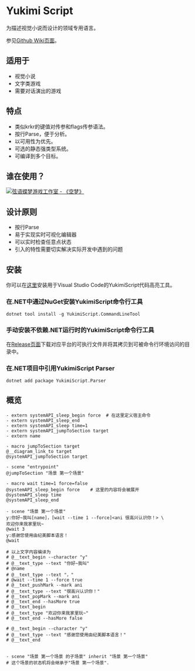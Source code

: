 # Yukimi Script

为描述视觉小说而设计的领域专用语言。

参见[Github Wiki页面](https://github.com/Strrationalism/YukimiScript/wiki)。

## 适用于
* 视觉小说
* 文字类游戏
* 需要对话演出的游戏

## 特点
* 类似krkr的键值对传参和flags传参语法。
* 按行Parse，便于分析。
* 以可用性为优先。
* 可选的静态强类型系统。
* 可编译到多个目标。

## 谁在使用？

[![弦语蝶梦游戏工作室 - 《空梦》](https://cdn.cloudflare.steamstatic.com/steam/apps/1059850/header_schinese.jpg?t=1629427718)](https://store.steampowered.com/app/1059850/)

## 设计原则
* 按行Parse
* 易于实现实时可视化编辑器
* 可以实时检查任意点状态
* 引入的特性需要切实解决实际开发中遇到的问题

## 安装

你可以在[这里](https://marketplace.visualstudio.com/items?itemName=seng-jik.yukimiscript-syntax-highlight)安装用于Visual Studio Code的YukimiScript代码高亮工具。

### 在.NET中通过NuGet安装YukimiScript命令行工具

```shell
dotnet tool install -g YukimiScript.CommandLineTool
```

### 手动安装不依赖.NET运行时的YukimiScript命令行工具

在[Release页面](https://github.com/Strrationalism/YukimiScript/releases)下载对应平台的可执行文件并将其拷贝到可被命令行环境访问的目录中。

### 在.NET项目中引用YukimiScript Parser

```shell
dotnet add package YukimiScript.Parser
```


## 概览

```
- extern systemAPI_sleep_begin force  # 在这里定义宿主命令
- extern systemAPI_sleep_end
- extern systemAPI_sleep time=1 
- extern systemAPI_jumpToSection target
- extern name

- macro jumpToSection target
@__diagram_link_to target
@systemAPI_jumpToSection target

- scene "entrypoint"
@jumpToSection "场景 第一个场景"

- macro wait time=1 force=false
@systemAPI_sleep_begin force    # 这里的内容将会被展开
@systemAPI_sleep time
@systemAPI_sleep_end

- scene "场景 第一个场景"
y:你好~我叫[name]，[wait --time 1 --force]<ani 很高兴认识你！> \
欢迎你来我家里玩~
@wait 3
y:感谢您使用由纪美脚本语言！
@wait

# 以上文字内容编译为
# @__text_begin --character "y"
# @__text_type --text "你好~我叫"
# @name
# @__text_type --text "，"
# @wait --time 1 --force true
# @__text_pushMark --mark ani
# @__text_type --text "很高兴认识你！"
# @__text_popMark --mark ani
# @__text_end --hasMore true
# @__text_begin
# @__text_type "欢迎你来我家里玩~"
# @__text_end --hasMore false

# @__text_begin --character "y"
# @__text_type --text "感谢您使用由纪美脚本语言！"
# @__text_end


- scene "场景 第一个场景 的子场景" inherit "场景 第一个场景"
# 这个场景的状态机将会继承于"场景 第一个场景".

```
